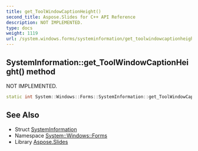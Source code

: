 ```yaml
---
title: get_ToolWindowCaptionHeight()
second_title: Aspose.Slides for C++ API Reference
description: NOT IMPLEMENTED.
type: docs
weight: 1119
url: /system.windows.forms/systeminformation/get_toolwindowcaptionheight/
---
```

## SystemInformation::get_ToolWindowCaptionHeight() method


NOT IMPLEMENTED.

```cpp
static int System::Windows::Forms::SystemInformation::get_ToolWindowCaptionHeight()
```


## See Also

* Struct [SystemInformation](../)
* Namespace [System::Windows::Forms](../../)
* Library [Aspose.Slides](../../../)